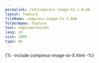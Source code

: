 ```yaml
---
permalink: /id/compress-image-to-1-8-mb
layout: feature
fileName: compress-image-to-1-8mb
folderName: feature
tool: imgcompression
lang: id
size: 1800
type: mb
---
```


{%- include compress-image-to-X.html -%}
